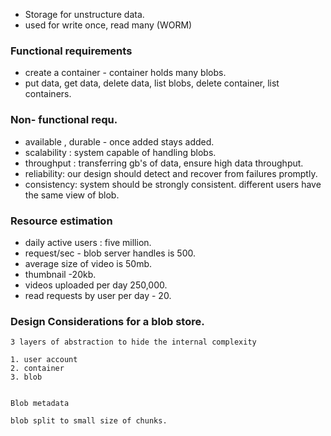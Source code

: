 - Storage for unstructure data. 
- used for write once, read many (WORM)


### Functional requirements 
- create a container - container holds many blobs. 
- put data, get data, delete data, list blobs, delete container, list containers. 

### Non- functional requ.
- available , durable - once added stays added.
- scalability : system capable of handling blobs. 
- throughput : transferring gb's of data, ensure high data throughput. 
- reliability: our design should detect and recover from failures promptly.
- consistency: system should be strongly consistent. different users have the same view of blob. 

### Resource estimation
- daily active users : five million. 
- request/sec - blob server handles is 500. 
- average size of video is 50mb. 
- thumbnail -20kb. 
- videos uploaded per day 250,000.
- read requests by user per day - 20. 

### Design Considerations for a blob store.

    3 layers of abstraction to hide the internal complexity

    1. user account
    2. container
    3. blob


    Blob metadata

    blob split to small size of chunks.